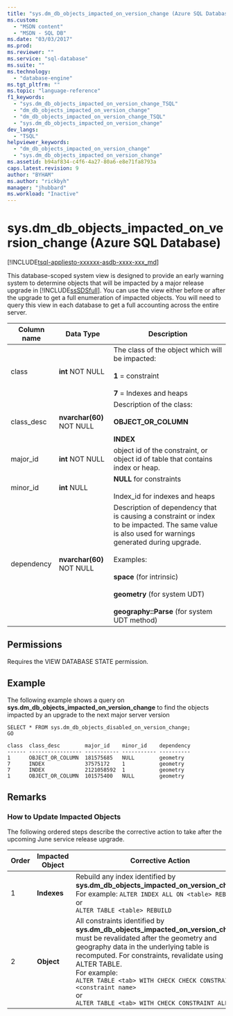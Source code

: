 ```yaml
---
title: "sys.dm_db_objects_impacted_on_version_change (Azure SQL Database) | Microsoft Docs"
ms.custom: 
  - "MSDN content"
  - "MSDN - SQL DB"
ms.date: "03/03/2017"
ms.prod: 
ms.reviewer: ""
ms.service: "sql-database"
ms.suite: ""
ms.technology: 
  - "database-engine"
ms.tgt_pltfrm: ""
ms.topic: "language-reference"
f1_keywords: 
  - "sys.dm_db_objects_impacted_on_version_change_TSQL"
  - "dm_db_objects_impacted_on_version_change"
  - "dm_db_objects_impacted_on_version_change_TSQL"
  - "sys.dm_db_objects_impacted_on_version_change"
dev_langs: 
  - "TSQL"
helpviewer_keywords: 
  - "dm_db_objects_impacted_on_version_change"
  - "sys.dm_db_objects_impacted_on_version_change"
ms.assetid: b94af834-c4f6-4a27-80a6-e8e71fa8793a
caps.latest.revision: 9
author: "BYHAM"
ms.author: "rickbyh"
manager: "jhubbard"
ms.workload: "Inactive"
---
```

# sys.dm_db_objects_impacted_on_version_change (Azure SQL Database)
[!INCLUDE[tsql-appliesto-xxxxxx-asdb-xxxx-xxx_md](../../includes/tsql-appliesto-xxxxxx-asdb-xxxx-xxx-md.md)]

  This database-scoped system view is designed to provide an early warning system to determine objects that will be impacted by a major release upgrade in [!INCLUDE[ssSDSfull](../../includes/sssdsfull-md.md)]. You can use the view either before or after the upgrade to get a full enumeration of impacted objects. You will need to query this view in each database to get a full accounting across the entire server.  
  
|Column name|Data Type|Description|  
|-----------------|---------------|-----------------|  
|class|**int** NOT NULL|The class of the object which will be impacted:<br /><br /> **1** = constraint<br /><br /> **7** = Indexes and heaps|  
|class_desc|**nvarchar(60)** NOT NULL|Description of the class:<br /><br /> **OBJECT_OR_COLUMN**<br /><br /> **INDEX**|  
|major_id|**int** NOT NULL|object id of the constraint, or object id of table that contains index or heap.|  
|minor_id|**int** NULL|**NULL** for constraints<br /><br /> Index_id for indexes and heaps|  
|dependency|**nvarchar(60)** NOT NULL|Description of dependency that is causing a constraint or index to be impacted. The same value is also used for warnings generated during upgrade.<br /><br /> Examples:<br /><br /> **space** (for intrinsic)<br /><br /> **geometry** (for system UDT)<br /><br /> **geography::Parse** (for system UDT method)|  
  
## Permissions  
 Requires the VIEW DATABASE STATE permission.  
  
## Example  
 The following example shows a query on **sys.dm_db_objects_impacted_on_version_change** to find the objects impacted by an upgrade to the next major server version  
  
```  
SELECT * FROM sys.dm_db_objects_disabled_on_version_change;  
GO  
```  
  
```  
class  class_desc        major_id    minor_id    dependency                       
------ ----------------- ----------- ----------- ----------   
1      OBJECT_OR_COLUMN  181575685   NULL        geometry                        
7      INDEX             37575172    1           geometry                        
7      INDEX             2121058592  1           geometry                        
1      OBJECT_OR_COLUMN  101575400   NULL        geometry     
```  
  
## Remarks  
  
### How to Update Impacted Objects  
 The following ordered steps describe the corrective action to take after the upcoming June service release upgrade.  
  
|Order|Impacted Object|Corrective Action|  
|-----------|---------------------|-----------------------|  
|1|**Indexes**|Rebuild any index identified by **sys.dm_db_objects_impacted_on_version_change** For example:  `ALTER INDEX ALL ON <table> REBUILD`<br />or<br />`ALTER TABLE <table> REBUILD`|  
|2|**Object**|All constraints identified by **sys.dm_db_objects_impacted_on_version_change** must be revalidated after the geometry and geography data in the underlying table is recomputed. For constraints, revalidate using ALTER TABLE. <br />For example: <br />`ALTER TABLE <tab> WITH CHECK CHECK CONSTRAINT <constraint name>`<br />or<br />`ALTER TABLE <tab> WITH CHECK CONSTRAINT ALL`|  
  
  
